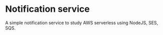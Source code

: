 # Notification service

A simple notification service to study AWS serverless using NodeJS, SES, SQS.
